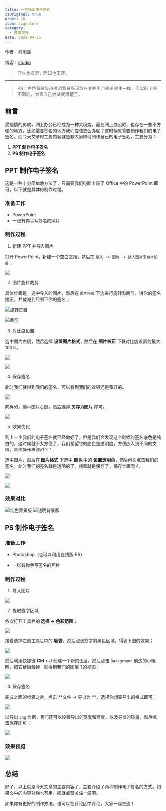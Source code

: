 ```yaml
---
title: 一招搞定电子签名
isOriginal: true
order: 20
icon: signature
category:
  - 效率提升
date: 2022-04-25
---
```


作者：村雨遥

博客：[studio](https://ez4jam1n.github.io/studio)

> 吾生也有涯，而知也无涯。

---

> PS：白色背景版和透明背景版可能在某些平台预览效果一样，但实际上是不同的，大家自己尝试就清楚了。

## 前言

受疫情的影响，网上办公已经成为一种大趋势。而在网上办公时，也存在一些不方便的地方，比如需要签名的地方我们应该怎么办呢？这时候就需要制作我们的电子签名，而今天文章的主要内容就是教大家如何制作自己的电子签名，主要分为：

1.  **PPT 制作电子签名**
2.  **PS 制作电子签名**

## PPT 制作电子签名

这是一种十分简单地方法了，只需要我们电脑上装了 Office 中的 PowerPoint 即可，以下就是具体的制作过程。

### 准备工作

- PowerPoint
- 一张有你手写签名的照片

### 制作过程

1.  新建 PPT 并导入图片

打开 PowerPoint，新建一个空白文档，然后在 `插入 -> 图片 -> 插入图片来自本设备`；

![](./assets/20220425-e-signature/ppt.png)

2.  图片旋转裁剪

具体步骤是，选中导入的图片，然后在 `图片格式` 下边进行旋转和裁剪，讲你的签名摆正，并裁减到只剩下你的签名；

![旋转正置](./assets/20220425-e-signature/rotate.png)

![裁剪](./assets/20220425-e-signature/box-selection.png)

3.  对比度设置

选中图片右键，然后选择 **设置图片格式**，然后在 **图片校正** 下将对比度设置为最大 100%。

![](./assets/20220425-e-signature/contrast.png)

![](./assets/20220425-e-signature/contrast-ratio.png)

4.  保存签名

此时我们就得到我们的签名，可以看到我们的效果还是蛮好的。

![](./assets/20220425-e-signature/save.png)

同样的，选中图片右键，然后选择 **另存为图片** 即可。

![](./assets/20220425-e-signature/save-as-png.png)

5.  效果优化

到上一步我们的电子签名就已经做好了，但是我们会发现这个时候的签名底色是纯白的，这时候就不太方便了，我们希望它的底色是透明度，方便嵌入到不同的文档，具体操作步骤如下：

选中图片，然后在 **图片格式** 下选中 **颜色** 中的 **设置透明色**，然后再次点击我们的签名，此时我们的签名就是透明的了。接着就是保存了，保存步骤同 4.

![](./assets/20220425-e-signature/effect-opt.png)

![](./assets/20220425-e-signature/adjust.png)

### 效果对比

![纯色背景版](./assets/20220425-e-signature/white.png)
![透明背景版](./assets/20220425-e-signature/trans.png)

## PS 制作电子签名

### 准备工作

- Photoshop（也可以利用在线版 PS）

- 一张有你手写签名的照片

### 制作过程

1.  导入图片

![](./assets/20220425-e-signature/import-png.png)

2.  提取签字区域

依次打开工具栏的 **选择 -> 色彩范围**；

![](./assets/20220425-e-signature/select.png)

接着选择左侧工具栏中的 **吸管**，然后点选签字的黑色区域，得到下图的效果；

![](./assets/20220425-e-signature/straw.png)

然后利用快捷键 **Ctrl + J** 创建一个新的图层，然后点击 `Background` 前边的小眼睛，把它给隐藏掉，就得到我们的图层 1 的视图；

![](./assets/20220425-e-signature/background.png)

3.  保存签名

完成上面的步骤之后，点击 **文件 -> 导出为 **，选择你想要导出的格式即可；

![](./assets/20220425-e-signature/save1.png)

以导出 `png` 为例，我们还可以设置导出的宽度和高度，以及导出的质量，然后点击保存即可；

![](./assets/20220425-e-signature/save-as-png1.png)

### 效果预览

![](./assets/20220425-e-signature/preview.png)

## 总结

好了，以上就是今天文章的主要内容了，主要介绍了两种制作电子签名的方式。如果文中的内容对你也有用，那就点赞关注一波吧。

如果你有更好的制作方法，也可以在评论区中评论，大家一起交流！
